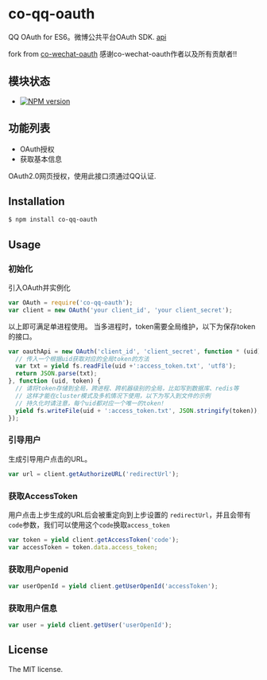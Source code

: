 co-qq-oauth
===============
QQ OAuth for ES6。微博公共平台OAuth SDK. [api](http://wiki.open.qq.com/wiki/website/OAuth2.0%E7%AE%80%E4%BB%8B)

fork from [co-wechat-oauth](https://github.com/node-webot/co-wechat-oauth)
感谢co-wechat-oauth作者以及所有贡献者!!

## 模块状态

- [![NPM version](https://badge.fury.io/js/co-qq-oauth.png)](http://badge.fury.io/js/co-qq-oauth)

## 功能列表
- OAuth授权
- 获取基本信息

OAuth2.0网页授权，使用此接口须通过QQ认证.

## Installation

```sh
$ npm install co-qq-oauth
```

## Usage

### 初始化
引入OAuth并实例化

```js
var OAuth = require('co-qq-oauth');
var client = new OAuth('your client_id', 'your client_secret');
```

以上即可满足单进程使用。
当多进程时，token需要全局维护，以下为保存token的接口。

```js
var oauthApi = new OAuth('client_id', 'client_secret', function * (uid) {
  // 传入一个根据uid获取对应的全局token的方法
  var txt = yield fs.readFile(uid +':access_token.txt', 'utf8');
  return JSON.parse(txt);
}, function (uid, token) {
  // 请将token存储到全局，跨进程、跨机器级别的全局，比如写到数据库、redis等
  // 这样才能在cluster模式及多机情况下使用，以下为写入到文件的示例
  // 持久化时请注意，每个uid都对应一个唯一的token!
  yield fs.writeFile(uid + ':access_token.txt', JSON.stringify(token));
});
```

### 引导用户
生成引导用户点击的URL。

```js
var url = client.getAuthorizeURL('redirectUrl');
```

### 获取AccessToken
用户点击上步生成的URL后会被重定向到上步设置的 `redirectUrl`，并且会带有`code`参数，我们可以使用这个`code`换取`access_token`

```js
var token = yield client.getAccessToken('code');
var accessToken = token.data.access_token;
```

### 获取用户openid

```js
var userOpenId = yield client.getUserOpenId('accessToken');
```

### 获取用户信息

```js
var user = yield client.getUser('userOpenId');
```

## License
The MIT license.
